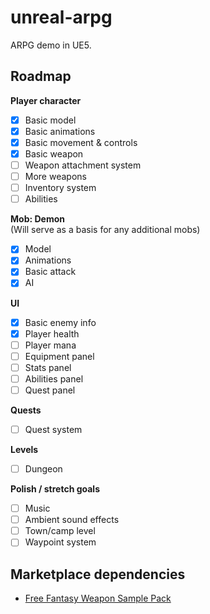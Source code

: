 # unreal-arpg
ARPG demo in UE5.

## Roadmap

**Player character**
- [x] Basic model
- [x] Basic animations
- [x] Basic movement & controls
- [x] Basic weapon
- [ ] Weapon attachment system
- [ ] More weapons
- [ ] Inventory system
- [ ] Abilities

**Mob: Demon**
<br>
(Will serve as a basis for any additional mobs)
- [x] Model
- [x] Animations
- [x] Basic attack
- [x] AI

**UI**
- [x] Basic enemy info
- [x] Player health
- [ ] Player mana
- [ ] Equipment panel
- [ ] Stats panel
- [ ] Abilities panel
- [ ] Quest panel

**Quests**
- [ ] Quest system

**Levels**
- [ ] Dungeon

**Polish / stretch goals**
- [ ] Music
- [ ] Ambient sound effects
- [ ] Town/camp level
- [ ] Waypoint system

## Marketplace dependencies
* [Free Fantasy Weapon Sample Pack](https://www.unrealengine.com/marketplace/en-US/product/e4494c76c3b348aba7ef9b263a6dd496)